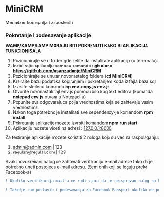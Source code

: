 # MiniCRM
Menadzer komapnija i zaposlenih

<h3>Pokretanje i podesavanje aplikacije</h3>

**WAMP/XAMP/LAMP MORAJU BITI POKRENUTI KAKO BI APLIKACIJA FUNKCIONISALA**
1. Pozicionirajte se u folder gde zelite da instalirate aplikaciju (u terminalu).
2. Instalirajte aplikaciju pomocu komande : <strong>git clone https://github.com/usanzadunje/MiniCRM</strong>
3. Pozicionirajte se unutar novonastalog foldera (<strong>cd MiniCRM</strong>)
4. Kreirajte bazu podataka kopiranjem i pokretanjem koda iz fajla baza.sql
5. Izvrsite sledecu komandu <strong>cp env-copy.js env.js</strong>
6. Otvorite novonastali fajl env.js pomocu bilo kog text editora (komanda <strong>notepad env.js</strong> otvara u Notepad-u)
7. Popunite sva odgovarajuca polja vrednostima koja se zahtevaju vasim vrednostima.
8. Nakon toga potrebno je instalirati sve dependency-je komandom <strong>npm install</strong>
9. Pokretanje aplikacije mozete izvrsiti komandom <strong>npm run start</strong>
10. Aplikaciju mozete videti na adresi : <a href="http://127.0.0.1:8000">127.0.0.1:8000</a>

Za testiranje aplikacije mozete koristiti 2 naloga koja su vec na raspolaganju:
1. admin@admin.com | 123
2. regular@regular.com | 123

Svaki novokreirani nalog ce zahtevati verifikaciju e-mail adrese tako da je potrebno uneti postojecu e-mail adresu. (Sem onih koji se loguju preko Facebook-a)

```diff
! Ukoliko verifikacija mail-a ne radi znaci da je neispravan nalog sa koga se salje mail, mozete koristiti moj koji sam postavio u fajlu gde se nalazi link do git repozitorijuma na DropBox-u.

! Takodje sam postavio i podesavanja za Facebook Passport ukoliko ne posedujete nalog za to.
```
